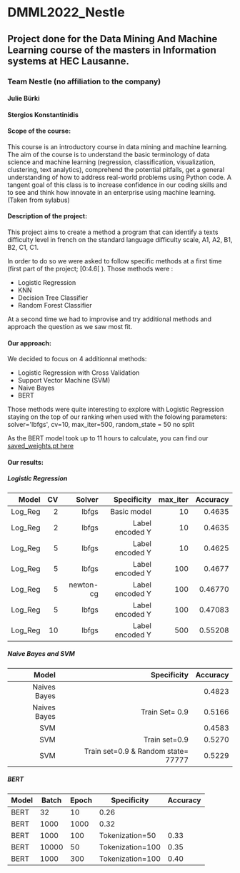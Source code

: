 # DMML2022_Nestle
## Project done for the Data Mining And Machine Learning course of the masters in Information systems at HEC Lausanne.

### Team Nestle (no affiliation to the company)
#### Julie Bürki
#### Stergios Konstantinidis



#### Scope of the course:
This course is an introductory course in data mining and machine learning.
The aim of the course is to understand the basic terminology of data science and machine learning (regression, classification, visualization, clustering, text analytics), comprehend the potential pitfalls, get a general understanding of how to address real-world problems using Python code.
A tangent goal of this class is to increase confidence in our coding skills and to see and think how innovate in an enterprise using machine learning. (Taken from sylabus)

#### Description of the project:
This project aims to create a method a program that can identify a texts difficulty level in french on the standard language difficulty scale, A1, A2, B1, B2, C1, C1.

In order to do so we were asked to follow specific methods at a first time (first part of the project; \[0:4.6\[ ). Those methods were :
+ Logistic Regression
+ KNN
+ Decision Tree Classifier
+ Random Forest Classifier

At a second time we had to improvise and try additional methods and approach the question as we saw most fit.

#### Our approach:
We decided to focus on 4 additionnal methods:
+ Logistic Regression with Cross Validation
+ Support Vector Machine (SVM)
+ Naive Bayes
+ BERT

Those methods were quite interesting to explore with Logistic Regression staying on the top of our ranking when used with the folowing parameters: solver='lbfgs', cv=10, max_iter=500, random_state = 50 no split

As the BERT model took up to 11 hours to calculate, you can find our [saved_weights.pt here](https://filesender.switch.ch/filesender2/?s=download&token=55519e08-cd9a-4d32-b221-397a3bf34e2c)

#### Our results:

##### Logistic Regression
|   Model | CV |    Solver |     Specificity | max_iter | Accuracy |
|--------:|---:|----------:|----------------:|---------:|---------:|
| Log_Reg |  2 |     lbfgs |     Basic model |       10 |   0.4635 |
| Log_Reg |  2 |     lbfgs | Label encoded Y |       10 |   0.4635 |
| Log_Reg |  5 |     lbfgs | Label encoded Y |       10 |   0.4625 |
| Log_Reg |  5 |     lbfgs | Label encoded Y |      100 |   0.4677 |
| Log_Reg |  5 | newton-cg | Label encoded Y |      100 |  0.46770 |
| Log_Reg |  5 |     lbfgs | Label encoded Y |      100 |  0.47083 |
| Log_Reg | 10 |     lbfgs | Label encoded Y |      500 |  0.55208 |


##### Naive Bayes and SVM 
|        Model |                         Specificity | Accuracy |
|-------------:|------------------------------------:|---------:|
| Naives Bayes |                                     |   0.4823 |
| Naives Bayes |                      Train Set= 0.9 |   0.5166 |
|          SVM |                                     |   0.4583 |
|          SVM |                       Train set=0.9 |   0.5270 |
|          SVM | Train set=0.9 & Random state= 77777 |   0.5229 |


##### BERT
| Model | Batch | Epoch | Specificity      | Accuracy |
|-------|-------|-------|------------------|----------|
| BERT  | 32    | 10    | 0.26             |          |
| BERT  | 1000  | 1000  | 0.32             |          |
| BERT  | 1000  | 100   | Tokenization=50  | 0.33     |
| BERT  | 10000 | 50    | Tokenization=100 | 0.35     |
| BERT  | 1000  | 300   | Tokenization=100 | 0.40     |
